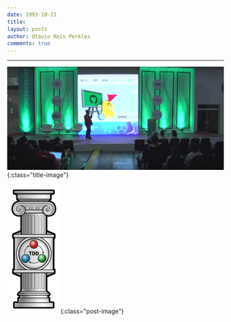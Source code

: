 ```yaml
---
date: 1993-10-21
title: 
layout: posts
author: Otávio Reis Perkles
comments: true
---
```


___

![CampusParty](/assets/images/cpcover.png){:class="title-image"}

![TDD](/assets/images/tdd.png){:class="post-image"}